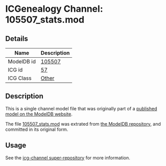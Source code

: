 # ICGenealogy Channel: 105507\_stats.mod

## Details

Name | Description
---- | -----------
ModelDB id | [105507](http://senselab.med.yale.edu/ModelDB/ShowModel.cshtml?model=105507)
ICG id | [57](http://icg.neurotheory.ox.ac.uk/channels/other/57)
ICG Class | [Other](http://icg.neurotheory.ox.ac.uk/channels/other)

## Description

This is a single channel model file that was originally part of a [published model on the ModelDB website](http://senselab.med.yale.edu/mModelDB/ShowModel.cshtml?model=105507).

The file [105507\_stats.mod](105507_stats.mod) was extrated from [the ModelDB repository](http://senselab.med.yale.edu/ModelDB/ShowModel.cshtml?model=105507), and committed in its original form.

## Usage

See the [icg-channel super-repository](https://github.com/icgenealogy/icg-channels) for more information.